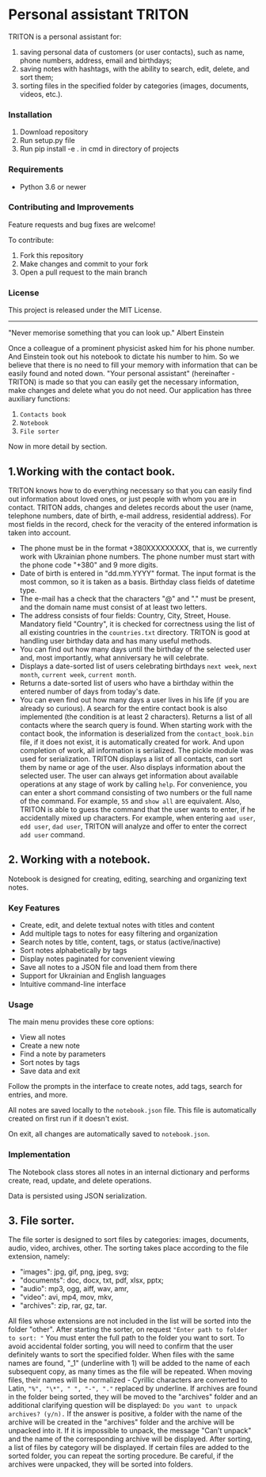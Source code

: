 # Personal assistant TRITON

TRITON is a personal assistant for:

1. saving personal data of customers (or user contacts), such as name, phone numbers, address, email and birthdays;
2. saving notes with hashtags, with the ability to search, edit, delete, and sort them;
3. sorting files in the specified folder by categories (images, documents, videos, etc.).

### Installation

1. Download repository
2. Run setup.py file
3. Run pip install -e . in cmd in directory of projects

### Requirements

- Python 3.6 or newer

### Contributing and Improvements

Feature requests and bug fixes are welcome!

To contribute:

1. Fork this repository
2. Make changes and commit to your fork
3. Open a pull request to the main branch

### License

This project is released under the MIT License.

-----------------------------------------------
 
"Never memorise something that you can look up."
Albert Einstein
 
Once a colleague of a prominent physicist asked him for his phone number. And Einstein took out his notebook to dictate his number to him. So we believe that there is no need to fill your memory with information that can be easily found and noted down.
"Your personal assistant" (hereinafter - TRITON) is made so that you can easily get the necessary information, make changes and delete what you do not need.
Our application has three auxiliary functions:
1.	`Contacts book`
2.	`Notebook`
3.	`File sorter`
 
Now in more detail by section.
## 1.Working with the contact book.
TRITON knows how to do everything necessary so that you can easily find out information about loved ones, or just people with whom you are in contact.
TRITON adds, changes and deletes records about the user (name, telephone numbers, date of birth, e-mail address, residential address). For most fields in the record, check for the veracity of the entered information is taken into account.
- The phone must be in the format +380XXXXXXXXX, that is, we currently work with Ukrainian phone numbers. The phone number must start with the phone code "+380" and 9 more digits.
- Date of birth is entered in "dd.mm.YYYY" format. The input format is the most common, so it is taken as a basis. Birthday class fields of datetime type.
- The e-mail has a check that the characters "@" and "." must be present, and the domain name must consist of at least two letters.
- The address consists of four fields: Country, City, Street, House. Mandatory field "Country", it is checked for correctness using the list of all existing countries in the `countries.txt` directory.
TRITON is good at handling user birthday data and has many useful methods.
- You can find out how many days until the birthday of the selected user and, most importantly, what anniversary he will celebrate.
- Displays a date-sorted list of users celebrating birthdays `next week`, `next month`, `current week`, `current month`.
- Returns a date-sorted list of users who have a birthday within the entered number of days from today's date.
- You can even find out how many days a user lives in his life (if you are already so curious).
A search for the entire contact book is also implemented (the condition is at least 2 characters). Returns a list of all contacts where the search query is found.
When starting work with the contact book, the information is deserialized from the `contact_book.bin` file, if it does not exist, it is automatically created for work. And upon completion of work, all information is serialized. The pickle module was used for serialization.
TRITON displays a list of all contacts, can sort them by name or age of the user. Also displays information about the selected user.
The user can always get information about available operations at any stage of work by calling `help`. For convenience, you can enter a short command consisting of two numbers or the full name of the command. For example, `55` and `show all` are equivalent.
Also, TRITON is able to guess the command that the user wants to enter, if he accidentally mixed up characters. For example, when entering `aad user`, `edd user`, `dad user`, TRITON will analyze and offer to enter the correct `add user` command.

## 2. Working with a notebook.

Notebook is designed for creating, editing, searching and organizing text notes.

### Key Features

- Create, edit, and delete textual notes with titles and content
- Add multiple tags to notes for easy filtering and organization
- Search notes by title, content, tags, or status (active/inactive)
- Sort notes alphabetically by tags
- Display notes paginated for convenient viewing
- Save all notes to a JSON file and load them from there
- Support for Ukrainian and English languages
- Intuitive command-line interface

### Usage

The main menu provides these core options:

- View all notes
- Create a new note
- Find a note by parameters
- Sort notes by tags
- Save data and exit

Follow the prompts in the interface to create notes, add tags, search for entries, and more.

All notes are saved locally to the `notebook.json` file. This file is automatically created on first run if it doesn't exist.

On exit, all changes are automatically saved to `notebook.json`.

### Implementation

The Notebook class stores all notes in an internal dictionary and performs create, read, update, and delete operations.

Data is persisted using JSON serialization.


## 3. File sorter.

The file sorter is designed to sort files by categories: images, documents, audio, video, archives, other. The sorting takes place according to the file extension, namely:

- "images": jpg, gif, png, jpeg, svg;
- "documents": doc, docx, txt, pdf, xlsx, pptx;
- "audio": mp3, ogg, aiff, wav, amr,
- "video": avi, mp4, mov, mkv,
- "archives": zip, rar, gz, tar.

All files whose extensions are not included in the list will be sorted into the folder "other".
After starting the sorter, on request
`"Enter path to folder to sort: "`
You must enter the full path to the folder you want to sort.
To avoid accidental folder sorting, you will need to confirm that the user definitely wants to sort the specified folder.
When files with the same names are found, "_1" (underline with 1) will be added to the name of each subsequent copy, as many times as the file will be repeated.
When moving files, their names will be normalized - Cyrillic characters are converted to Latin, `"%", "\*", " ", "-", "."` replaced by underline.
If archives are found in the folder being sorted, they will be moved to the "archives" folder and an additional clarifying question will be displayed:
`Do you want to unpack archives? (y/n).`
If the answer is positive, a folder with the name of the archive will be created in the "archives" folder and the archive will be unpacked into it. If it is impossible to unpack, the message "Can't unpack" and the name of the corresponding archive will be displayed.
After sorting, a list of files by category will be displayed.
If certain files are added to the sorted folder, you can repeat the sorting procedure. Be careful, if the archives were unpacked, they will be sorted into folders.
